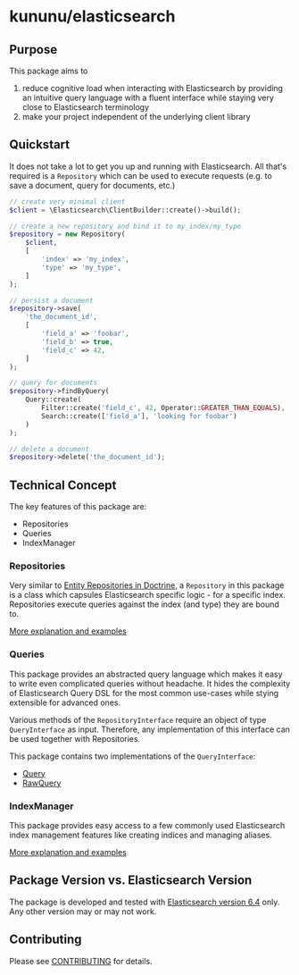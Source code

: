 # kununu/elasticsearch

## Purpose
This package aims to
 1. reduce cognitive load when interacting with Elasticsearch by providing an intuitive query language with a fluent interface while staying very close to Elasticsearch terminology
 2. make your project independent of the underlying client library

## Quickstart
It does not take a lot to get you up and running with Elasticsearch. All that's required is a `Repository` which can be used to execute requests (e.g. to save a document, query for documents, etc.)
```php
// create very minimal client
$client = \Elasticsearch\ClientBuilder::create()->build();

// create a new repository and bind it to my_index/my_type
$repository = new Repository(
    $client,
    [
        'index' => 'my_index',
        'type' => 'my_type',
    ]
);

// persist a document
$repository->save(
    'the_document_id',
    [
        'field_a' => 'foobar',
        'field_b' => true,
        'field_c' => 42,
    ]
);

// query for documents
$repository->findByQuery(
    Query::create(
        Filter::create('field_c', 42, Operator::GREATER_THAN_EQUALS),
        Search::create(['field_a'], 'looking for foobar')
    )
);

// delete a document
$repository->delete('the_document_id');
```

## Technical Concept
The key features of this package are:
 - Repositories
 - Queries
 - IndexManager

### Repositories 
Very similar to [Entity Repositories in Doctrine](https://www.doctrine-project.org/projects/doctrine-orm/en/2.6/reference/working-with-objects.html), a `Repository` in this package is a class which capsules Elasticsearch specific logic - for a specific index.
Repositories execute queries against the index (and type) they are bound to.

[More explanation and examples](doc/REPOSITORY.md)

### Queries
This package provides an abstracted query language which makes it easy to write even complicated queries without headache. It hides the complexity of Elasticsearch Query DSL for the most common use-cases while stying extensible for advanced ones. 

Various methods of the `RepositoryInterface` require an object of type `QueryInterface` as input. Therefore, any implementation of this interface can be used together with Repositories.

This package contains two implementations of the `QueryInterface`:
 - [Query](doc/QUERY.md)
 - [RawQuery](doc/RAWQUERY.md)

### IndexManager
This package provides easy access to a few commonly used Elasticsearch index management features like creating indices and managing aliases.

[More explanation and examples](doc/INDEX_MANAGER.md)

## Package Version vs. Elasticsearch Version 
The package is developed and tested with [Elasticsearch version 6.4](https://www.elastic.co/guide/en/elasticsearch/reference/6.4/index.html) only. Any other version may or may not work.

## Contributing
Please see [CONTRIBUTING](CONTRIBUTING.md) for details.
